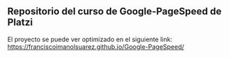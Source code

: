 ## Repositorio del curso de **Google-PageSpeed** de Platzi

El proyecto se puede ver optimizado en el siguiente link: https://franciscoimanolsuarez.github.io/Google-PageSpeed/